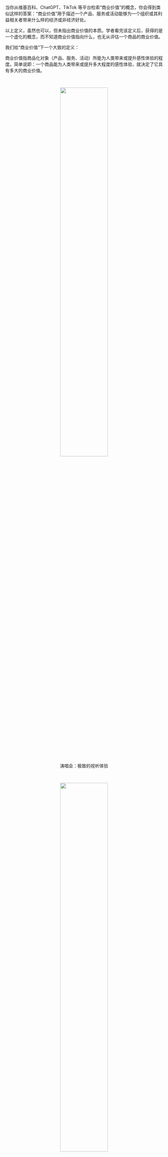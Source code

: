 当你从维基百科、ChatGPT、TikTok 等平台检索“商业价值”的概念，你会得到类似这样的答案：“商业价值”用于描述一个产品、服务或活动能够为一个组织或其利益相关者带来什么样的经济或非经济好处。

以上定义，虽然也可以，但未指出商业价值的本质。学者看完该定义后，获得的是一个虚化的概念，而不知道商业价值指向什么，也无从评估一个商品的商业价值。

我们给“商业价值”下一个大致的定义：

商业价值指商品化对象（产品、服务、活动）所能为人类带来或提升感性体验的程度。简单说即：一个商品能为人类带来或提升多大程度的感性体验，就决定了它具有多大的商业价值。

<br/>

<p align="center"><img src="ip_static/演唱会.jpg" width="55%"></p>

<p align="center">演唱会：极致的视听体验</p>

<br/>

<p align="center"><img src="ip_static/蹦极.jpg" width="55%"></p>

<p align="center">蹦极：对死亡的强烈恐惧、对生存的极致渴望、无法阻止身体下落的强烈失控感</p>

<br/>

<p align="center"><img src="ip_static/玻璃桥.jpg" width="55%"></p>

<p align="center">玻璃桥：停置天空，仿佛腾云驾雾，满足对神话故事里神仙腾云驾雾的奇妙体验的向往</p>

<br/>

<p align="center"><img src="ip_static/文艺表演.jpg" width="55%"></p>

<p align="center">文艺表演：风趣、唯美、温馨的人文氛围</p>

<br/>

<p align="center"><img src="ip_static/鬼屋.jpg" width="55%"></p>

<p align="center">鬼屋：极致的惊悚氛围和刺激感</p>
